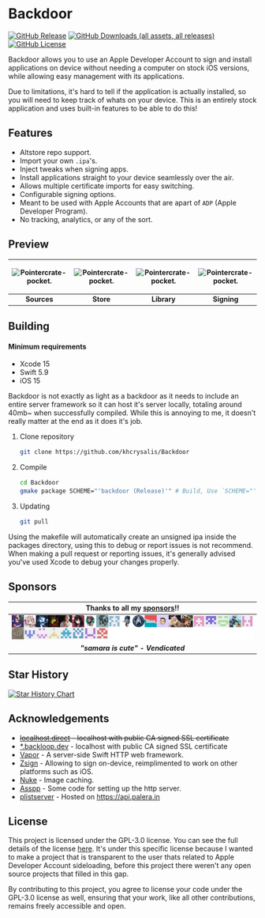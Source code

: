 
# Backdoor
[![GitHub Release](https://img.shields.io/github/v/release/khcrysalis/backdoor?include_prereleases)](https://github.com/khcrysalis/backdoor/releases)
[![GitHub Downloads (all assets, all releases)](https://img.shields.io/github/downloads/khcrysalis/backdoor/total)](https://github.com/khcrysalis/backdoor/releases)
[![GitHub License](https://img.shields.io/github/license/khcrysalis/backdoor?color=%23C96FAD)](https://github.com/khcrysalis/backdoor/blob/main/LICENSE)

Backdoor allows you to use an Apple Developer Account to sign and install applications on device without needing a computer on stock iOS versions, while allowing easy management with its applications.

Due to limitations, it's hard to tell if the application is actually installed, so you will need to keep track of whats on your device. This is an entirely stock application and uses built-in features to be able to do this!

## Features

- Altstore repo support.
- Import your own `.ipa`'s.
- Inject tweaks when signing apps.
- Install applications straight to your device seamlessly over the air.
- Allows multiple certificate imports for easy switching.
- Configurable signing options.
- Meant to be used with Apple Accounts that are apart of `ADP` (Apple Developer Program).
- No tracking, analytics, or any of the sort.

## Preview

| <p align="center"><picture><source media="(prefers-color-scheme: dark)" srcset="Images/Repos.png"><source media="(prefers-color-scheme: light)" srcset="Images/Repos_L.png"><img alt="Pointercrate-pocket." src="Images/Repos_L.png" width="200"></picture></p> | <p align="center"><picture><source media="(prefers-color-scheme: dark)" srcset="Images/Store.png"><source media="(prefers-color-scheme: light)" srcset="Images/Store_L.png"><img alt="Pointercrate-pocket." src="Images/Store_L.png" width="200"></picture></p> | <p align="center"><picture><source media="(prefers-color-scheme: dark)" srcset="Images/Library.png"><source media="(prefers-color-scheme: light)" srcset="Images/Library_L.png"><img alt="Pointercrate-pocket." src="Images/Library_L.png" width="200"></picture></p> | <p align="center"><picture><source media="(prefers-color-scheme: dark)" srcset="Images/Sign.png"><source media="(prefers-color-scheme: light)" srcset="Images/Sign_L.png"><img alt="Pointercrate-pocket." src="Images/Sign_L.png" width="200"></picture></p> |
|:--:|:--:|:--:|:--:|
| **Sources** | **Store** | **Library** | **Signing** |

## Building

#### Minimum requirements

- Xcode 15
- Swift 5.9
- iOS 15

Backdoor is not exactly as light as a backdoor as it needs to include an entire server framework so it can host it's server locally, totaling around 40mb~ when successfully compiled. While this is annoying to me, it doesn't really matter at the end as it does it's job.

1. Clone repository
    ```sh
    git clone https://github.com/khcrysalis/Backdoor
    ```

2. Compile
    ```sh
    cd Backdoor
    gmake package SCHEME="'backdoor (Release)'" # Build, Use `SCHEME="'backdoor (Debug)'"` for debug build
    ```

3. Updating
    ```sh
    git pull
    ```

Using the makefile will automatically create an unsigned ipa inside the packages directory, using this to debug or report issues is not recommend. When making a pull request or reporting issues, it's generally advised you've used Xcode to debug your changes properly.

## Sponsors

| Thanks to all my [sponsors](https://github.com/sponsors/khcrysalis)!! |
|:-:|
| <img src="https://raw.githubusercontent.com/khcrysalis/github-sponsor-graph/main/graph.png"> |
| _**"samara is cute" - Vendicated**_ |

## Star History

<a href="https://star-history.com/#khcrysalis/backdoor&Date">
 <picture>
   <source media="(prefers-color-scheme: dark)" srcset="https://api.star-history.com/svg?repos=khcrysalis/backdoor&type=Date&theme=dark" />
   <source media="(prefers-color-scheme: light)" srcset="https://api.star-history.com/svg?repos=khcrysalis/backdoor&type=Date" />
   <img alt="Star History Chart" src="https://api.star-history.com/svg?repos=khcrysalis/backdoor&type=Date" />
 </picture>
</a>

## Acknowledgements

- ~~[localhost.direct](https://github.com/Upinel/localhost.direct) - localhost with public CA signed SSL certificate~~
- [*.backloop.dev](https://backloop.dev/) - localhost with public CA signed SSL certificate
- [Vapor](https://github.com/vapor/vapor) - A server-side Swift HTTP web framework.
- [Zsign](https://github.com/zhlynn/zsign) - Allowing to sign on-device, reimplimented to work on other platforms such as iOS.
- [Nuke](https://github.com/kean/Nuke) - Image caching.
- [Asspp](https://github.com/Lakr233/Asspp) - Some code for setting up the http server.
- [plistserver](https://github.com/nekohaxx/plistserver) - Hosted on https://api.palera.in

## License 

This project is licensed under the GPL-3.0 license. You can see the full details of the license [here](https://github.com/khcrysalis/Backdoor/blob/main/LICENSE). It's under this specific license because I wanted to make a project that is transparent to the user thats related to Apple Developer Account sideloading, before this project there weren't any open source projects that filled in this gap.

By contributing to this project, you agree to license your code under the GPL-3.0 license as well, ensuring that your work, like all other contributions, remains freely accessible and open.


